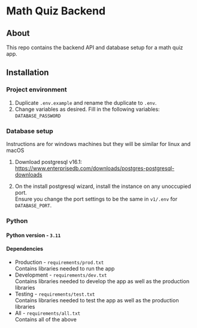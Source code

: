 # Math Quiz Backend

## About

This repo contains the backend API and database setup for a math quiz app.

## Installation

### Project environment

1. Duplicate `.env.example` and rename the duplicate to `.env`.
2. Change variables as desired. Fill in the following variables:  
  `DATABASE_PASSWORD`

### Database setup

Instructions are for windows machines but they will be similar for linux and macOS

1. Download postgresql v16.1:  
  <https://www.enterprisedb.com/downloads/postgres-postgresql-downloads>

2. On the install postgresql wizard, install the instance on any unoccupied port.  
  Ensure you change the port settings to be the same in `v1/.env` for `DATABASE_PORT`.

### Python

#### Python version - `3.11`

#### Dependencies

- Production - `requirements/prod.txt`  
  Contains libraries needed to run the app
- Development - `requirements/dev.txt`  
  Contains libraries needed to develop the app as well as the production libraries
- Testing - `requirements/test.txt`  
  Contains libraries needed to test the app  as well as the production libraries
- All - `requirements/all.txt`  
  Contains all of the above
